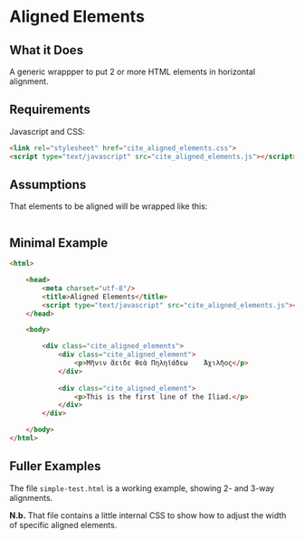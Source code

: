 # Aligned Elements

## What it Does

A generic wrappper to put 2 or more HTML elements in horizontal alignment.

## Requirements

Javascript and CSS:

~~~html
<link rel="stylesheet" href="cite_aligned_elements.css">
<script type="text/javascript" src="cite_aligned_elements.js"></script>
~~~

## Assumptions

That elements to be aligned will be wrapped like this:

~~~html
~~~


## Minimal Example

~~~html
<html>

	<head>
		<meta charset="utf-8"/>
		<title>Aligned Elements</title>
		<script type="text/javascript" src="cite_aligned_elements.js"></script>
	</head>

	<body>

		<div class="cite_aligned_elements">
			<div class="cite_aligned_element">
				<p>Μῆνιν ἄειδε θεὰ Πηληϊάδεω	Ἀχιλῆος</p>
			</div>
		
			<div class="cite_aligned_element">
				<p>This is the first line of the Iliad.</p>
			</div>
		</div>

	</body>
</html>
~~~

## Fuller Examples

The file `simple-test.html` is a  working example, showing 2- and 3-way alignments. 

**N.b.** That file contains a little internal CSS to show how to adjust the width of specific aligned elements.

